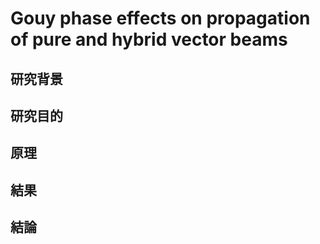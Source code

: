 # Gouy phase effects on propagation of pure and hybrid vector beams

## 研究背景

## 研究目的

## 原理

## 結果

## 結論